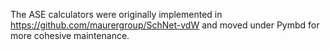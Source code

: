 The ASE calculators were originally implemented in https://github.com/maurergroup/SchNet-vdW and moved under Pymbd for more cohesive maintenance.
